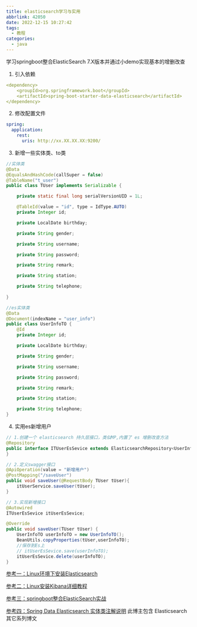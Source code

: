```yaml
---
title: elasticsearch学习与实用
abbrlink: 42050
date: 2022-12-15 10:27:42
tags:
  - 教程
categories:
  - java
---
```


学习springboot整合ElasticSearch 7.X版本并通过小demo实现基本的增删改查

<!--more-->

1. 引入依赖

```yaml
<dependency>
	<groupId>org.springframework.boot</groupId>
	<artifactId>spring-boot-starter-data-elasticsearch</artifactId>
</dependency>
```

2. 修改配置文件

```yaml
spring:
  application:
    rest:
      uris: http://xx.XX.XX.XX:9200/
```

3. 新增一些实体类、to类

```java
//实体类
@Data
@EqualsAndHashCode(callSuper = false)
@TableName("t_user")
public class TUser implements Serializable {

    private static final long serialVersionUID = 1L;

    @TableId(value = "id", type = IdType.AUTO)
    private Integer id;

    private LocalDate birthday;

    private String gender;

    private String username;

    private String password;

    private String remark;

    private String station;

    private String telephone;
    
}

//es实体类
@Data
@Document(indexName = "user_info")
public class UserInfoTO {
    @Id
    private Integer id;

    private LocalDate birthday;

    private String gender;

    private String username;

    private String password;

    private String remark;

    private String station;

    private String telephone;
}
```



4. 实用es新增用户

```java
// 1.创建一个 elasticsearch 持久层接口，类似MP,内置了 es 增删改查方法
@Repository
public interface ITUserEsSevice extends ElasticsearchRepository<UserInfoTO,Integer> {
}

// 2.定义swagger接口
@ApiOperation(value = "新增用户")
@PostMapping("/saveUser")
public void saveUser(@RequestBody TUser tUser){
    itUserService.saveUser(tUser);
}

// 3.实现新增接口
@Autowired
ITUserEsSevice itUserEsSevice;

@Override
public void saveUser(TUser tUser) {
    UserInfoTO userInfoTO = new UserInfoTO();
    BeanUtils.copyProperties(tUser,userInfoTO);
    //保存到Es上
    // itUserEsSevice.save(userInfoTO);
    itUserEsSevice.delete(userInfoTO);
}
```

[参考一：Linux环境下安装Elasticsearch](https://blog.csdn.net/smilehappiness/article/details/118466378)

[参考二：Linux安装Kibana详细教程](https://blog.csdn.net/qq_29917503/article/details/126768884)

[参考三：springboot整合ElasticSearch实战](https://blog.csdn.net/weixin_56995925/article/details/123873580)

[参考四：Spring Data Elasticsearch 实体类注解说明](https://blog.csdn.net/m0_62866192/article/details/121765083) 此博主包含 Elasticsearch 其它系列博文
